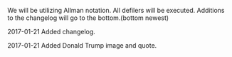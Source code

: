 We will be utilizing Allman notation. All defilers will be executed.
Additions to the changelog will go to the bottom.(bottom newest)

2017-01-21
Added changelog.

2017-01-21
Added Donald Trump image and quote.